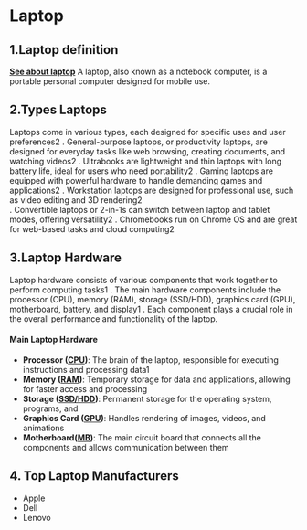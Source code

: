 # Laptop

## 1.Laptop definition

**[See about laptop](https://en.wikipedia.org/wiki/)**
A laptop, also known as a notebook computer, is a portable personal computer designed for mobile use.

## 2.Types Laptops

Laptops come in various types, each designed for specific uses and user preferences2
. General-purpose laptops, or productivity laptops, are designed for everyday tasks like web browsing, creating documents, and watching videos2
. Ultrabooks are lightweight and thin laptops with long battery life, ideal for users who need portability2
. Gaming laptops are equipped with powerful hardware to handle demanding games and applications2
. Workstation laptops are designed for professional use, such as video editing and 3D rendering2      
. Convertible laptops or 2-in-1s can switch between laptop and tablet modes, offering versatility2
. Chromebooks run on Chrome OS and are great for web-based tasks and cloud computing2


## 3.Laptop Hardware

Laptop hardware consists of various components that work together to perform computing tasks1
. The main hardware components include the processor (CPU), memory (RAM), storage (SSD/HDD), graphics card (GPU), motherboard, battery, and display1
. Each component plays a crucial role in the overall performance and functionality of the laptop.

#### Main Laptop Hardware
* **Processor ([CPU](https://en.wikipedia.org/wiki/Laptop))**: The brain of the laptop, responsible for executing instructions and processing data1
* **Memory ([RAM](https://en.wikipedia.org/wiki/Laptop))**: Temporary storage for data and applications, allowing for faster access and processing
* **Storage ([SSD/HDD](https://en.wikipedia.org/wiki/Laptop))**: Permanent storage for the operating system, programs, and
* **Graphics Card ([GPU](https://en.wikipedia.org/wiki/Laptop))**: Handles rendering of images, videos, and animations
* **Motherboard([MB](https://en.wikipedia.org/wiki/Laptop))**: The main circuit board that connects all the components and allows communication between them

## 4. Top Laptop Manufacturers
* Apple
* Dell
* Lenovo